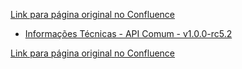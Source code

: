 [Link para página original no Confluence](https://openfinancebrasil.atlassian.net/wiki/spaces/OF/pages/17377228)

- [Informações Técnicas - API Comum - v1.0.0-rc5.2](../../../../../../../OF/Open%20Finance%20Brasil/Especifica%c3%a7%c3%b5es%20de%20APIs/Relat%c3%b3rios%20e%20M%c3%a9tricas/API%20Comum%20%28Discovery%29/Hist%c3%b3rico%20de%20Especifica%c3%a7%c3%b5es%20-%20%20API%20Comum/v1.0.0-rc5.2%20-%20API%20Comum/Informa%c3%a7%c3%b5es%20T%c3%a9cnicas%20-%20API%20Comum%20-%20v1.0.0-rc5.2)

[Link para página original no Confluence](https://openfinancebrasil.atlassian.net/wiki/spaces/OF/pages/17377228)